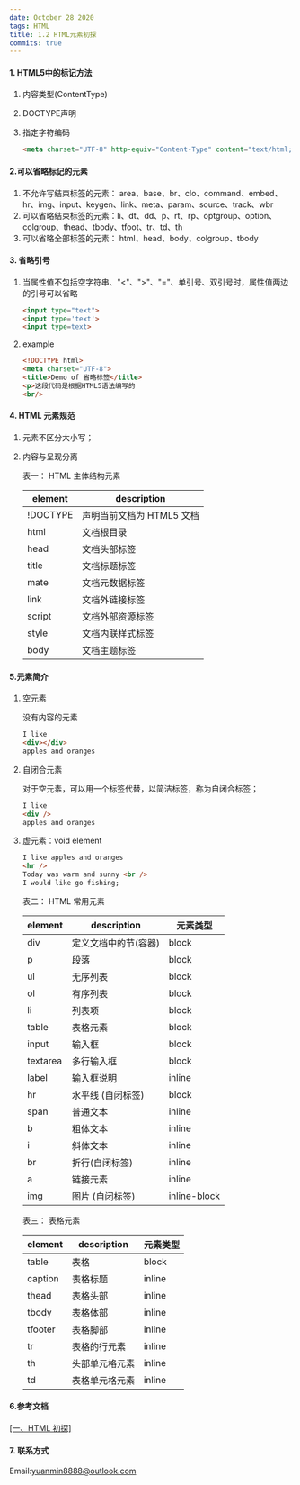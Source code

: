 ```yaml
---
date: October 28 2020
tags: HTML
title: 1.2 HTML元素初探
commits: true
---
```


#### 1. HTML5中的标记方法

1. 内容类型(ContentType)
2. DOCTYPE声明
3. 指定字符编码

   ```html
   <meta charset="UTF-8" http-equiv="Content-Type" content="text/html;chartset=UTF-8">
   ```

#### 2.可以省略标记的元素

1. 不允许写结束标签的元素： area、base、br、clo、command、embed、hr、img、input、keygen、link、meta、param、source、track、wbr
2. 可以省略结束标签的元素：li、dt、dd、p、rt、rp、optgroup、option、colgroup、thead、tbody、tfoot、tr、td、th
3. 可以省略全部标签的元素： html、head、body、colgroup、tbody

#### 3. 省略引号

1. 当属性值不包括空字符串、"<"、">"、"="、单引号、双引号时，属性值两边的引号可以省略

   ```html
   <input type="text">
   <input type='text'>
   <input type=text>
   ```

2. example

   ```html
   <!DOCTYPE html>
   <meta charset="UTF-8">
   <title>Demo of 省略标签</title>
   <p>这段代码是根据HTML5语法编写的
   <br/>
   ```

#### 4. HTML 元素规范

1.  元素不区分大小写；

2.  内容与呈现分离

    表一： HTML 主体结构元素

    | element  | description             |
    | -------- | ----------------------- |
    | !DOCTYPE | 声明当前文档为 HTML5 文档 |
    | html     | 文档根目录                |
    | head     | 文档头部标签              |
    | title    | 文档标题标签              |
    | mate     | 文档元数据标签            |
    | link     | 文档外链接标签            |
    | script   | 文档外部资源标签          |
    | style    | 文档内联样式标签          |
    | body     | 文档主题标签              |


#### 5.元素简介

1. 空元素

   没有内容的元素

   ```html
   I like
   <div></div>
   apples and oranges
   ```

2. 自闭合元素

   对于空元素，可以用一个标签代替，以简洁标签，称为自闭合标签；

   ```html
   I like
   <div />
   apples and oranges
   ```

3. 虚元素：void element

   ```html
   I like apples and oranges
   <hr />
   Today was warm and sunny <br />
   I would like go fishing;
   ```

   表二： HTML 常用元素

   | element  | description          | 元素类型     |
   | -------- | -------------------- | ------------ |
   | div      | 定义文档中的节(容器) | block        |
   | p        | 段落                 | block        |
   | ul       | 无序列表             | block        |
   | ol       | 有序列表             | block        |
   | li       | 列表项               | block        |
   | table    | 表格元素             | block        |
   | input    | 输入框               | block        |
   | textarea | 多行输入框           | block        |
   | label    | 输入框说明           | inline       |
   | hr       | 水平线 (自闭标签)    | block        |
   | span     | 普通文本             | inline       |
   | b        | 粗体文本             | inline       |
   | i        | 斜体文本             | inline       |
   | br       | 折行(自闭标签)       | inline       |
   | a        | 链接元素             | inline       |
   | img      | 图片 (自闭标签)      | inline-block |
   

   表三： 表格元素

   | element | description    | 元素类型 |
   | ------- | -------------- | -------- |
   | table   | 表格           | block    |
   | caption | 表格标题        | inline   |
   | thead   | 表格头部        | inline   |
   | tbody   | 表格体部        | inline   |
   | tfooter | 表格脚部        | inline   |
   | tr      | 表格的行元素     | inline   |
   | th      | 头部单元格元素   | inline   |
   | td      | 表格单元格元素   | inline   |
  
#### 6.参考文档

[[一、HTML 初探]](https://web-dolphin.github.io/2020/10/28/HTML/Tutorial/%E4%B8%80%E3%80%81HTML%20%E5%88%9D%E6%8E%A2/)

#### 7. 联系方式

Email:yuanmin8888@outlook.com